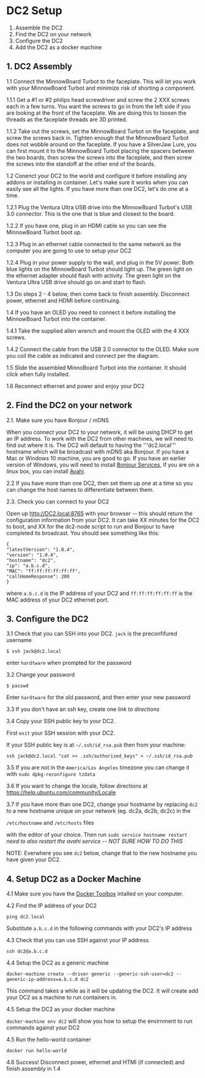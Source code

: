 
# DC2 Setup
1. Assemble the DC2
2. Find the DC2 on your network
3. Configure the DC2
4. Add the DC2 as a docker machine

## 1. DC2 Assembly

1.1 Connect the MinnowBoard Turbot to the faceplate. This will let you work with your MinnowBoard Turbot and minimize risk of shorting a component.

1.1.1 Get a #1 or #2 philips head screwdriver and screw the 2 XXX screws each in a few turns. You want the screws to go in from the left side if you are looking at the front of the faceplate. We are doing this to loosen the threads as the faceplate threads are 3D printed.

1.1.2 Take out the screws, set the MinnowBoard Turbot on the faceplate, and screw the screws back in. Tighten enough that the MinnowBoard Turbot does not wobble around on the faceplate. If you have a SilverJaw Lure, you can first mount it to the MinnowBoard Turbot placing the spacers between the two boards, then screw the screws into the faceplate, and then screw the screws into the standoff at the other end of the boards.

1.2 Conenct your DC2 to the world and configure it before installing any addons or installing in container. Let's make sure it works when you can easily see all the lights. If you have more than one DC2, let's do one at a time.

1.2.1 Plug the Ventura Ultra USB drive into the MinnowBoard Turbot's USB 3.0 connector. This is the one that is blue and closest to the board.

1.2.2 If you have one, plug in an HDMI cable so you can see the MinnowBoard Turbot boot up.

1.2.3 Plug in an ethernet cable connected to the same network as the computer you are going to use to setup your DC2

1.2.4 Plug in your power supply to the wall, and plug in the 5V power. Both blue lights on the MinnowBoard Turbot should light up. The green light on the ethernet adapter should flash with activity. The green light on the Ventura Ultra USB drive should go on and start to flash.

1.3 Do steps 2 - 4 below, then come back to finish assembly. Disconnect power, ethernet and HDMI before continuing. 

1.4 If you have an OLED you need to connect it before installing the MinnowBoard Turbot into the container.

1.4.1 Take the supplied allen wrench and mount the OLED with the 4 XXX screws.

1.4.2 Connect the cable from the USB 2.0 connector to the OLED. Make sure you coil the cable as indicated and connect per the diagram.

1.5 Slide the assembled MinnoBoard Turbot into the container. It should click when fully installed.

1.6 Reconnect ethernet and power and enjoy your DC2

## 2. Find the DC2 on your network 

2.1. Make sure you have Bonjour / mDNS

When you connect your DC2 to your network, it will be using DHCP to get an IP address. To work with the DC2 from other machines, we will need to find out where it is. The DC2 will default to having the '''dc2.local''' hostname which will be broadcast with mDNS aka Bonjour. If you have a Mac or Windows 10 machine, you are good to go. If you have an earlier version of Windows, you will need to install [Bonjour Services](https://support.apple.com/kb/DL999?viewlocale=en_US&locale=en_US), If you are on a linux box, you can install [Avahi](https://wiki.archlinux.org/index.php/Avahi).

2.2 If you have more than one DC2, then set them up one at a time so you can change the host names to differentiate between them.

2.3. Check you can connect to your DC2

Open up http://DC2.local:8765 with your browser -- this should return the configuration information from your DC2. 
It can take XX minutes for the DC2 to boot, and XX for the dc2-node script to run and Bonjour to have completed its broadcast. You should see something like this:

```
{
"latestVersion": "1.0.4",
"version": "1.0.4",
"hostname": "dc2",
"ip": "a.b.c.d",
"MAC": "ff:ff:ff:ff:ff:ff",
"callHomeResponse": 200
}
```

where `a.b.c.d` is the IP address of your DC2 and `ff:ff:ff:ff:ff:ff` is the MAC address of your DC2 ethernet port.

## 3. Configure the DC2

3.1 Check that you can SSH into your DC2. `jack` is the preconfifured username

`$ ssh jack@dc2.local`

enter `hardtware` when prompted for the password

3.2 Change your password

`$ passwd`

Enter `hardtware` for the old password, and then enter your new password

3.3 If you don't have an ssh key, create one *link to directions*

3.4 Copy your SSH public key to your DC2.

First `exit` your SSH session with your DC2. 

If your SSH public key is at `~/.ssh/id_rsa.pub` then from your machine:

`ssh jack@dc2.local "cat >> .ssh/authorized_keys" < ~/.ssh/id_rsa.pub`

3.5 If you are not in the `America/Los Angeles` timezone you can change it with `sudo dpkg-reconfigure tzdata`

3.6 If you want to change the locale, follow directions at https://help.ubuntu.com/community/Locale

3.7 If you have more than one DC2, change your hostname by replacing `dc2` to a new hostname unique on your network (eg. dc2a, dc2b, dc2c) in the 

`/etc/hostname` and `/etc/hosts` files

with the editor of your choice. Then run `sudo service hostname restart`
*need to also restart the avahi service -- NOT SURE HOW TO DO THIS*

NOTE: Everwhere you see `dc2` below, change that to the new hostname you have given your DC2.

## 4. Setup DC2 as a Docker Machine

4.1 Make sure you have the [Docker Toolbox](https://www.docker.com/products/docker-toolbox) intalled on your computer.

4.2 Find the IP address of your DC2

`ping dc2.local`

Substitute `a.b.c.d` in the following commands with your DC2's IP address

4.3 Check that you can use SSH against your IP address

`ssh dc2@a.b.c.d`

4.4 Setup the DC2 as a generic machine

`docker-machine create --driver generic --generic-ssh-user=dc2 --generic-ip-address=a.b.c.d dc2`

This command takes a while as it will be updating the DC2. It will create add your DC2 as a machine to run containers in.

4.5 Setup the DC2 as your docker machine

`docker-machine env dc2` will show you how to setup the envirnment to run commands against your DC2

4.5 Run the hello-world container

`docker run hello-world`

4.6 Success! Disconnect power, ethernet and HTMI (if connected) and finish assembly in 1.4

